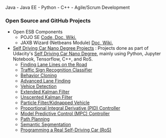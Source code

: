 <!-- Since GitHub Pages adds title and description from the _config.yml
## Girish Patil
[http://gmpatil.github.io](http://gmpatil.github.io) 
-->

Java - Java EE - Python - C++ - Agile/Scrum Development


### Open Source and GitHub Projects
* Open ESB Components
    - POJO SE [Code, ](https://bitbucket.org/openesb/openesb-components/src/b3db40087362/ojc-core/pojose/) [Doc, ](https://docs.oracle.com/cd/E21454_01/html/821-2618/pojoservengug_intro.html#scrolltoc) [Wiki.](http://www.logicoy.com/wikilogicoy/Wiki.jsp@page=POJOServiceEngineUserGuide.html)
    - JAXB Wizard (Netbeans Module) [Doc, ](https://docs.oracle.com/cd/E19509-01/821-0451/jbidevpallette_intro/index.html) [Wiki.](http://wiki.netbeans.org/JAXBWizard)
* [Self Driving Car Nano Degree Projects](https://github.com/gmpatil/sdcnd/) : Projects done as part of Udacity's [Self Driving Car Nano Degree](https://confirm.udacity.com/PZWHTMAX), mainly using Python, Jupyter Notebook, Tensorflow, C++, and RoS.
    - [Finding Lane Lines on the Road](https://github.com/gmpatil/sdcnd/blob/master/term1/p01_laneLines/P1.ipynb)
    - [Traffic Sign Recognition Classifier](https://github.com/gmpatil/sdcnd/blob/master/term1/p02_trafficSign/Traffic_Sign_Classifier.ipynb)
    - [Behavior Cloning](https://github.com/gmpatil/sdcnd/tree/master/term1/p03_behavioralCloning)
    - [Advanced Lane Finding](https://github.com/gmpatil/sdcnd/tree/master/term1/p04_advLaneFinding)    
    - [Vehice Detection](https://github.com/gmpatil/sdcnd/blob/master/term1/p05_vehicleDetection/writeup_report.md)  
    - [Extended Kalman Filter](https://github.com/gmpatil/sdcnd/tree/master/term2/p06_ekf)  
    - [Unscented Kalman Filter](https://github.com/gmpatil/sdcnd/tree/master/term2/p07_ukf)      
    - [Particle Filter/Kidnapped Vehicle](https://github.com/gmpatil/sdcnd/tree/master/term2/p08_kv)          
    - [Proportional Integral Derivative (PID) Controller](https://github.com/gmpatil/sdcnd/tree/master/term2/p09_pid)
    - [Model Predictive Control (MPC) Controller](https://github.com/gmpatil/sdcnd/tree/master/term2/p10_mpc)
    - [Path Planning](https://github.com/gmpatil/sdcnd/tree/master/term3/p11_pp)
    - [Semantic Segmentation](https://github.com/gmpatil/sdcnd/tree/master/term3/p12_ss)
    - [Programming a Real Self-Driving Car (RoS)](https://github.com/gmpatil/sdcnd/tree/master/term3/p13_capstone)


